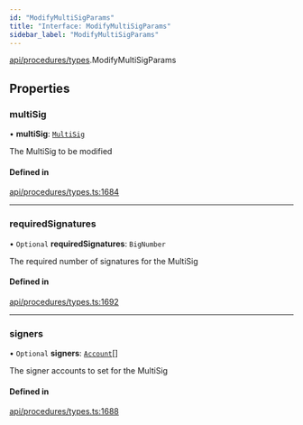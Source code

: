 ```yaml
---
id: "ModifyMultiSigParams"
title: "Interface: ModifyMultiSigParams"
sidebar_label: "ModifyMultiSigParams"
---
```


[api/procedures/types](../../../../../modules/API/Procedures/Types/Types.md).ModifyMultiSigParams

## Properties

### multiSig

• **multiSig**: [`MultiSig`](../../../../../classes/API/Entities/Account/MultiSig/MultiSig.md)

The MultiSig to be modified

#### Defined in

[api/procedures/types.ts:1684](https://github.com/PolymeshAssociation/polymesh-sdk/blob/995f17653/src/api/procedures/types.ts#L1684)

___

### requiredSignatures

• `Optional` **requiredSignatures**: `BigNumber`

The required number of signatures for the MultiSig

#### Defined in

[api/procedures/types.ts:1692](https://github.com/PolymeshAssociation/polymesh-sdk/blob/995f17653/src/api/procedures/types.ts#L1692)

___

### signers

• `Optional` **signers**: [`Account`](../../../../../classes/API/Entities/Account/Account.md)[]

The signer accounts to set for the MultiSig

#### Defined in

[api/procedures/types.ts:1688](https://github.com/PolymeshAssociation/polymesh-sdk/blob/995f17653/src/api/procedures/types.ts#L1688)
